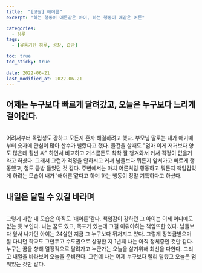 ```yaml
---
title:  "[고찰] 애어른"
excerpt: "하는 행동이 어른같은 아이, 하는 행동이 애같은 어른"

categories:
  - 하루
tags:
  - [유통기한 하루, 성장, 습관]

toc: true
toc_sticky: true
 
date: 2022-06-21
last_modified_at: 2022-06-21
---
```


## 어제는 누구보다 빠르게 달려갔고, 오늘은 누구보다 느리게 걸어간다.
<br>어려서부터 독립성도 강하고 모든지 혼자 해결하려고 했다. 부모님 말로는 내가 애기때부터 숫자에 관심이 많아 산수가 빨랐다고 했다. 물건을 살때도 "엄마 이게 저거보다 양도 많은데 훨씬 싸" 하면서 비교하고 거스름돈도 착착 잘 챙겨와서 커서 걱정이 없을거라고 하셨다. 그래서 그런가 걱정을 안하시고 커서 남들보다 뭐든지 앞서가고 빠르게 행동했고, 철도 금방 들었던 것 같다. 주변에서는 마치 어른처럼 행동하고 뭐든지 책임감있게 하려는 모습이 내가 '애어른'같다고 하며 하는 행동이 정말 기특하다고 하셨다.

## 내일은 달릴 수 있길 바라며
<br>
그렇게 자란 내 모습은 아직도 '애어른'같다. 책임감이 강하던 그 아이는 이제 어디에도 없는 듯 보인다. 나는 꿈도 있고, 목표가 있는데 그걸 이뤄야하는 책임또한 있다. 남들보다 앞서 나가던 아이는 24살인 지금 그 누구보다 뒤처지고 있다. 그렇게 장학금받으며 잘 다니던 학교도 그만두고 수도권으로 상경한 지 1년째 나는 아직 정체중인 것만 같다. 누구는 꿈을 향해 열정적으로 달려가고 누군가는 오늘을 살기위해 최선을 다한다. 그리고 내일을 바라보며 오늘을 준비한다. 그런데 나는 어제 누구보다 빨리 달렸고 오늘은 멈춰있는 것만 같다.